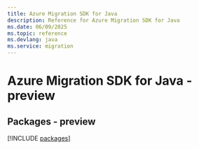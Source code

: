 ```yaml
---
title: Azure Migration SDK for Java
description: Reference for Azure Migration SDK for Java
ms.date: 06/09/2025
ms.topic: reference
ms.devlang: java
ms.service: migration
---
```

# Azure Migration SDK for Java - preview
## Packages - preview
[!INCLUDE [packages](migration-index.md)]